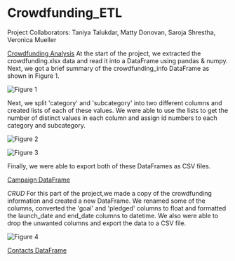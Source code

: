 # Crowdfunding_ETL

Project Collaborators: Taniya Talukdar, Matty Donovan, Saroja Shrestha, Veronica Mueller

<ins>Crowdfunding Analysis</ins> 
At the start of the project, we extracted the crowdfunding.xlsx data and read it into a DataFrame using pandas & numpy. Next, we got a brief summary of the crowdfunding_info DataFrame as shown in Figure 1.

![Figure 1](../Images/Figure_1.png)

Next, we split 'category' and 'subcategory' into two different columns and created lists of each of these values. We were able to use the lists to get the number of distinct values in each column and assign id numbers to each category and subcategory.

![Figure 2](../Images/Figure_2.png)

![Figure 3](../Images/Figure_3.png)

Finally, we were able to export both of these DataFrames as CSV files.

<ins>Campaign DataFrame</ins>

*CRUD*
For this part of the project,we made a copy of the crowdfunding information and created a new DataFrame. We renamed some of the columns, converted the 'goal' and 'pledged' columns to float and formatted the launch_date and end_date columns to datetime. We also were able to drop the unwanted columns and export the data to a CSV file.

![Figure 4](../Images/Figure_4.png)

<ins>Contacts DataFrame</ins>